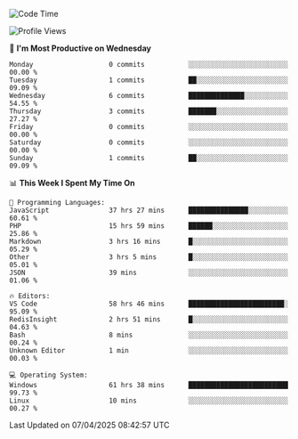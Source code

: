 <!--START_SECTION:waka-->
![Code Time](http://img.shields.io/badge/Code%20Time-4%2C574%20hrs%205%20mins-blue)

![Profile Views](http://img.shields.io/badge/Profile%20Views-7-blue)

📅 **I'm Most Productive on Wednesday** 

```text
Monday                   0 commits           ░░░░░░░░░░░░░░░░░░░░░░░░░   00.00 % 
Tuesday                  1 commits           ██░░░░░░░░░░░░░░░░░░░░░░░   09.09 % 
Wednesday                6 commits           ██████████████░░░░░░░░░░░   54.55 % 
Thursday                 3 commits           ███████░░░░░░░░░░░░░░░░░░   27.27 % 
Friday                   0 commits           ░░░░░░░░░░░░░░░░░░░░░░░░░   00.00 % 
Saturday                 0 commits           ░░░░░░░░░░░░░░░░░░░░░░░░░   00.00 % 
Sunday                   1 commits           ██░░░░░░░░░░░░░░░░░░░░░░░   09.09 % 
```


📊 **This Week I Spent My Time On** 

```text
💬 Programming Languages: 
JavaScript               37 hrs 27 mins      ███████████████░░░░░░░░░░   60.61 % 
PHP                      15 hrs 59 mins      ██████░░░░░░░░░░░░░░░░░░░   25.86 % 
Markdown                 3 hrs 16 mins       █░░░░░░░░░░░░░░░░░░░░░░░░   05.29 % 
Other                    3 hrs 5 mins        █░░░░░░░░░░░░░░░░░░░░░░░░   05.01 % 
JSON                     39 mins             ░░░░░░░░░░░░░░░░░░░░░░░░░   01.06 % 

🔥 Editors: 
VS Code                  58 hrs 46 mins      ████████████████████████░   95.09 % 
RedisInsight             2 hrs 51 mins       █░░░░░░░░░░░░░░░░░░░░░░░░   04.63 % 
Bash                     8 mins              ░░░░░░░░░░░░░░░░░░░░░░░░░   00.24 % 
Unknown Editor           1 min               ░░░░░░░░░░░░░░░░░░░░░░░░░   00.03 % 

💻 Operating System: 
Windows                  61 hrs 38 mins      █████████████████████████   99.73 % 
Linux                    10 mins             ░░░░░░░░░░░░░░░░░░░░░░░░░   00.27 % 
```


 Last Updated on 07/04/2025 08:42:57 UTC
<!--END_SECTION:waka-->
